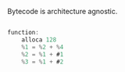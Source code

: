 
Bytecode is architecture agnostic.

```c

function:
    alloca 128
    %1 = %2 + %4
    %2 = %1 + #1
    %3 = %1 + #2

```
